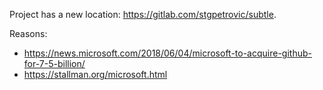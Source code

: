 Project has a new location: https://gitlab.com/stgpetrovic/subtle.

Reasons:
  * https://news.microsoft.com/2018/06/04/microsoft-to-acquire-github-for-7-5-billion/
  * https://stallman.org/microsoft.html
